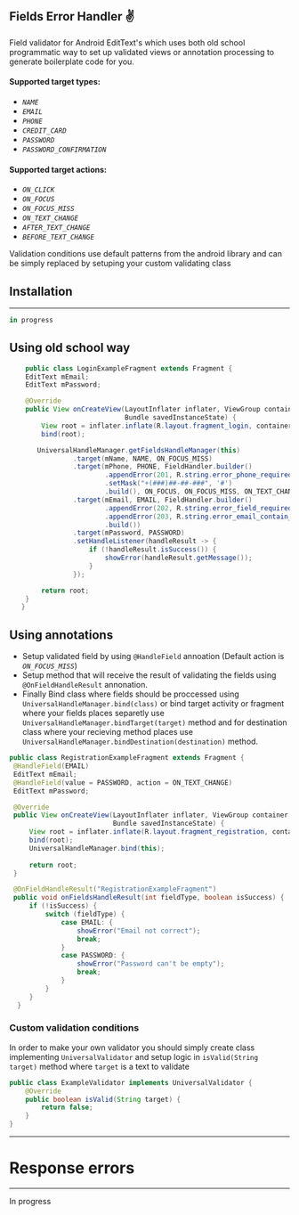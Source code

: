 Fields Error Handler :v:
--------

Field validator for Android EditText's which uses both old school programmatic way to set up validated views or annotation processing to generate boilerplate code for you.

#### Supported target types:
* _`NAME`_
* _`EMAIL`_
* _`PHONE`_
* _`CREDIT_CARD`_
* _`PASSWORD`_
* _`PASSWORD_CONFIRMATION`_

#### Supported target actions: 
- _`ON_CLICK`_
- _`ON_FOCUS`_
- _`ON_FOCUS_MISS`_
- _`ON_TEXT_CHANGE`_
- _`AFTER_TEXT_CHANGE`_
- _`BEFORE_TEXT_CHANGE`_

Validation conditions use default patterns from the android library and can be simply replaced by setuping your custom validating class

## Installation
--------

```groovy
in progress
```

## Using old school way
```java
    public class LoginExampleFragment extends Fragment {
    EditText mEmail;
    EditText mPassword;

    @Override
    public View onCreateView(LayoutInflater inflater, ViewGroup container,
                             Bundle savedInstanceState) {
        View root = inflater.inflate(R.layout.fragment_login, container, false);
        bind(root);

       UniversalHandleManager.getFieldsHandleManager(this)
                .target(mName, NAME, ON_FOCUS_MISS)
                .target(mPhone, PHONE, FieldHandler.builder()
                        .appendError(201, R.string.error_phone_required, target -> target.length() > 8)
                        .setMask("+(###)##-##-###", '#')
                        .build(), ON_FOCUS, ON_FOCUS_MISS, ON_TEXT_CHANGE)
                .target(mEmail, EMAIL, FieldHandler.builder()
                        .appendError(202, R.string.error_field_required, String::isEmpty)
                        .appendError(203, R.string.error_email_contain_spaces, target -> target.contains(" "))
                        .build())
                .target(mPassword, PASSWORD)
                .setHandleListener(handleResult -> {
                    if (!handleResult.isSuccess()) {
                        showError(handleResult.getMessage());
                    }
                });

        return root;
    }
   }
```
## Using annotations
  - Setup validated field by using `@HandleField` annoation (Default action is _`ON_FOCUS_MISS`_)
  - Setup method that will receive the result of validating the fields using `@OnFieldHandleResult` annonation.
  - Finally Bind class where fields should be proccessed using `UniversalHandleManager.bind(class)` or bind target activity or fragment where your fields places separetly use `UniversalHandleManager.bindTarget(target)` method and for destination class where your recieving method places use `UniversalHandleManager.bindDestination(destination)` method.
  
   ```java
  public class RegistrationExampleFragment extends Fragment {
    @HandleField(EMAIL)
    EditText mEmail;
    @HandleField(value = PASSWORD, action = ON_TEXT_CHANGE)
    EditText mPassword;

    @Override
    public View onCreateView(LayoutInflater inflater, ViewGroup container,
                             Bundle savedInstanceState) {
        View root = inflater.inflate(R.layout.fragment_registration, container, false);
        bind(root);
        UniversalHandleManager.bind(this);
        
        return root;
    }

    @OnFieldHandleResult("RegistrationExampleFragment")
    public void onFieldsHandleResult(int fieldType, boolean isSuccess) {
        if (!isSuccess) {
            switch (fieldType) {
                case EMAIL: {
                    showError("Email not correct");
                    break;
                }
                case PASSWORD: {
                    showError("Password can't be empty");
                    break;
                }
            }
        }
     }
```
### Custom validation conditions
In order to make your own validator you should simply create class implementing `UniversalValidator` and setup logic in `isValid(String target)` method where `target` is a text to validate
```java
public class ExampleValidator implements UniversalValidator {
    @Override
    public boolean isValid(String target) {
        return false;
    }
}
```
------

# Response errors
------
In progress
